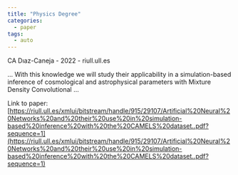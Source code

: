 ```yaml
---
title: "Physics Degree"
categories:
  - paper
tags:
  - auto
---
```

CA Dıaz-Caneja - 2022 - riull.ull.es

… With this knowledge we will study their applicability in a simulation-based inference of cosmological and astrophysical parameters with Mixture Density Convolutional …

Link to paper: [https://riull.ull.es/xmlui/bitstream/handle/915/29107/Artificial%20Neural%20Networks%20and%20their%20use%20in%20simulation-based%20inference%20with%20the%20CAMELS%20dataset..pdf?sequence=1](https://riull.ull.es/xmlui/bitstream/handle/915/29107/Artificial%20Neural%20Networks%20and%20their%20use%20in%20simulation-based%20inference%20with%20the%20CAMELS%20dataset..pdf?sequence=1)
